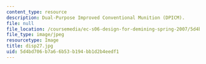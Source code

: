 ```yaml
---
content_type: resource
description: Dual-Purpose Improved Conventional Munition (DPICM).
file: null
file_location: /coursemedia/ec-s06-design-for-demining-spring-2007/5d4bd706b7a66b53b194bb1d2b4eedf1_disp27.jpg
file_type: image/jpeg
resourcetype: Image
title: disp27.jpg
uid: 5d4bd706-b7a6-6b53-b194-bb1d2b4eedf1
---
```

